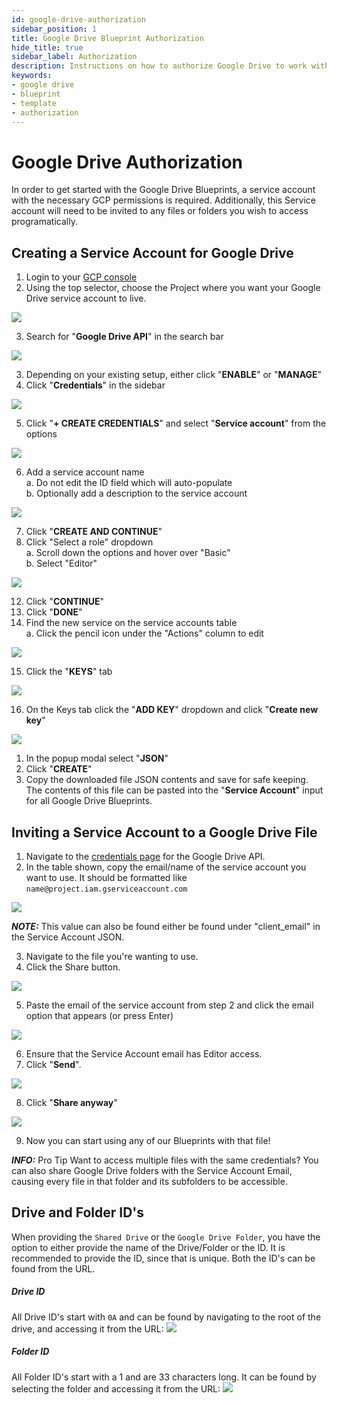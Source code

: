 ```yaml
---
id: google-drive-authorization
sidebar_position: 1
title: Google Drive Blueprint Authorization
hide_title: true
sidebar_label: Authorization
description: Instructions on how to authorize Google Drive to work with Shipyard's low-code Google Drive templates.
keywords:
- google drive
- blueprint
- template
- authorization
---
```


# Google Drive Authorization
In order to get started with the Google Drive Blueprints, a service account with the necessary GCP permissions is required. Additionally, this Service account will need to be invited to any files or folders you wish to access programatically.

## Creating a Service Account for Google Drive

1. Login to your [GCP console](https://console.cloud.google.com/)  
2. Using the top selector, choose the Project where you want your Google Drive service account to live.  

![](https://cdn.sanity.io/images/2xyydva6/production/c6086521985a1358443a2fda7d7d555468b0a411-594x126.png?w=450)

3. Search for "**Google Drive API**" in the search bar  

![](https://cdn.sanity.io/images/2xyydva6/production/c6086521985a1358443a2fda7d7d555468b0a411-594x126.png?w=450)

3. Depending on your existing setup, either click "**ENABLE**" or "**MANAGE**"
4.  Click "**Credentials**" in the sidebar  

![](https://cdn.sanity.io/images/2xyydva6/production/c25bed45caec57a4bdf20647d33a3e1c074f6e2f-254x221.png?w=450)

5. Click "**+ CREATE CREDENTIALS**" and select "**Service account**" from the options  

![](https://cdn.sanity.io/images/2xyydva6/production/c7cde0355f789ade9476d59c55c320c8b0adf8b0-455x168.png?w=450)

6. Add a service account name  
	a. Do not edit the ID field which will auto-populate  
	b. Optionally add a description to the service account  

![](https://cdn.sanity.io/images/2xyydva6/production/2c3cc345633c6cb4cb51bd03395cbcc7e07699f5-540x355.png?w=450)

7. Click "**CREATE AND CONTINUE**"  
8.  Click "Select a role" dropdown  
	a. Scroll down the options and hover over "Basic"  
	b. Select "Editor"  

![](https://cdn.sanity.io/images/2xyydva6/production/d13a1b878b5a0f2f72a79afe82216aee2b01e353-549x335.png?w=450)

12. Click "**CONTINUE**"  
13. Click "**DONE**"  
14. Find the new service on the service accounts table  
	a. Click the pencil icon under the "Actions" column to edit  

![](https://cdn.sanity.io/images/2xyydva6/production/04cc007fb42c0903a15498f9e08e227cb4c7e37d-990x117.png?w=450)

15. Click the "**KEYS**" tab  

![](https://cdn.sanity.io/images/2xyydva6/production/9580f670da956b9428bcdd618600a5359cd5571c-485x57.png?w=450)

16. On the Keys tab click the "**ADD KEY**" dropdown and click "**Create new key**"  

![](https://cdn.sanity.io/images/2xyydva6/production/ea6a61dd90c015952071b1f9e2f0dae0569938e7-183x130.png?w=450)

1.  In the popup modal select "**JSON**"  
2.  Click "**CREATE**"  
3.  Copy the downloaded file JSON contents and save for safe keeping. The contents of this file can be pasted into the "**Service Account**" input for all Google Drive Blueprints. 

## Inviting a Service Account to a Google Drive File

1. Navigate to the [credentials page](https://console.cloud.google.com/apis/api/drive.googleapis.com/credentials) for the Google Drive API. 
2. In the table shown, copy the email/name of the service account you want to use. It should be formatted like `name@project.iam.gserviceaccount.com`

![](https://cdn.sanity.io/images/2xyydva6/production/950c4edef15e3f322ba1eb3a10261b86ced1b44c-988x112.png?w=450)

**_NOTE:_** This value can also be found either be found under "client_email" in the Service Account JSON.

3. Navigate to the file you're wanting to use.
4. Click the Share button.

![](https://cdn.sanity.io/images/2xyydva6/production/3198ab679c9cbc653bb911beecf87e7223a66292-1268x121.png?w=450)

5. Paste the email of the service account from step 2 and click the email option that appears (or press Enter)  

![](https://cdn.sanity.io/images/2xyydva6/production/c7b0e8b7fdbf42765805de26858dbcd0dcc2e7e3-669x409.png?w=450)

6. Ensure that the Service Account email has Editor access.
7. Click "**Send**".

![](https://cdn.sanity.io/images/2xyydva6/production/40077ab85b73526b965fe5969590ae4606c86bfa-665x473.png?w=450)

8. Click "**Share anyway**"  

![](https://cdn.sanity.io/images/2xyydva6/production/03140e2248d816b73e1643cf27f1352f37da5a85-405x253.png?w=450)

9. Now you can start using any of our Blueprints with that file!

**_INFO:_** Pro Tip
Want to access multiple files with the same credentials? You can also share Google Drive folders with the Service Account Email, causing every file in that folder and its subfolders to be accessible.

## Drive and Folder ID's
When providing the `Shared Drive` or the `Google Drive Folder`, you have the option to either provide the name of the Drive/Folder or the ID. It is recommended to provide the ID, since that is unique. Both the ID's can be found from the URL. 

##### Drive ID
All Drive ID's start with `0A` and can be found by navigating to the root of the drive, and accessing it from the URL:
![](https://cdn.sanity.io/images/2xyydva6/production/3085f7a9bb91017f7d778a64f78210a2b618e7b7-711x209.png?w=450)

##### Folder ID
All Folder ID's start with a 1 and are 33 characters long. It can be found by selecting the folder and accessing it from the URL:
![](https://cdn.sanity.io/images/2xyydva6/production/49ef1377c7bdd99db61f84f27f9a5791efe740e9-835x217.png?w=450)
